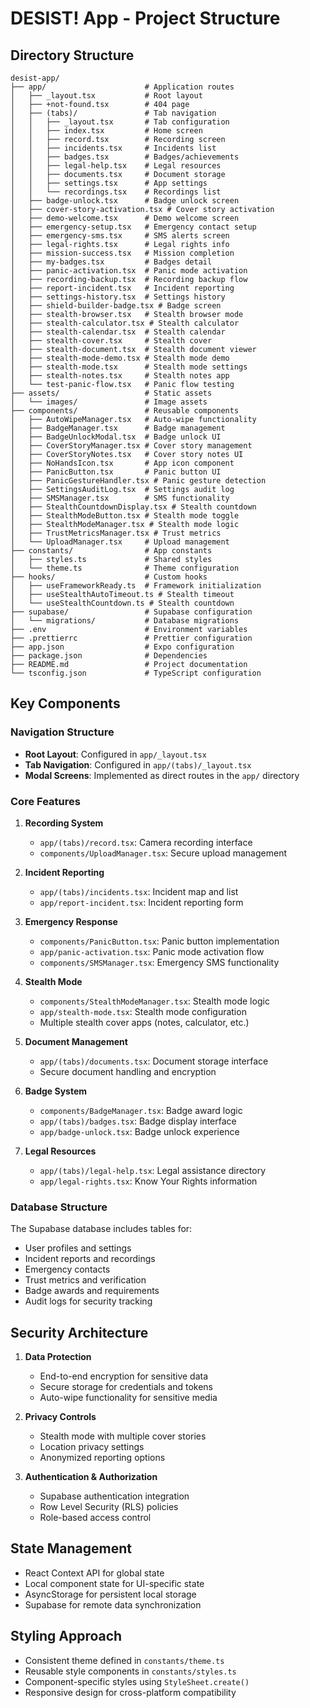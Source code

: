 # DESIST! App - Project Structure

## Directory Structure

```
desist-app/
├── app/                      # Application routes
│   ├── _layout.tsx           # Root layout
│   ├── +not-found.tsx        # 404 page
│   ├── (tabs)/               # Tab navigation
│   │   ├── _layout.tsx       # Tab configuration
│   │   ├── index.tsx         # Home screen
│   │   ├── record.tsx        # Recording screen
│   │   ├── incidents.tsx     # Incidents list
│   │   ├── badges.tsx        # Badges/achievements
│   │   ├── legal-help.tsx    # Legal resources
│   │   ├── documents.tsx     # Document storage
│   │   ├── settings.tsx      # App settings
│   │   └── recordings.tsx    # Recordings list
│   ├── badge-unlock.tsx      # Badge unlock screen
│   ├── cover-story-activation.tsx # Cover story activation
│   ├── demo-welcome.tsx      # Demo welcome screen
│   ├── emergency-setup.tsx   # Emergency contact setup
│   ├── emergency-sms.tsx     # SMS alerts screen
│   ├── legal-rights.tsx      # Legal rights info
│   ├── mission-success.tsx   # Mission completion
│   ├── my-badges.tsx         # Badges detail
│   ├── panic-activation.tsx  # Panic mode activation
│   ├── recording-backup.tsx  # Recording backup flow
│   ├── report-incident.tsx   # Incident reporting
│   ├── settings-history.tsx  # Settings history
│   ├── shield-builder-badge.tsx # Badge screen
│   ├── stealth-browser.tsx   # Stealth browser mode
│   ├── stealth-calculator.tsx # Stealth calculator
│   ├── stealth-calendar.tsx  # Stealth calendar
│   ├── stealth-cover.tsx     # Stealth cover
│   ├── stealth-document.tsx  # Stealth document viewer
│   ├── stealth-mode-demo.tsx # Stealth mode demo
│   ├── stealth-mode.tsx      # Stealth mode settings
│   ├── stealth-notes.tsx     # Stealth notes app
│   └── test-panic-flow.tsx   # Panic flow testing
├── assets/                   # Static assets
│   └── images/               # Image assets
├── components/               # Reusable components
│   ├── AutoWipeManager.tsx   # Auto-wipe functionality
│   ├── BadgeManager.tsx      # Badge management
│   ├── BadgeUnlockModal.tsx  # Badge unlock UI
│   ├── CoverStoryManager.tsx # Cover story management
│   ├── CoverStoryNotes.tsx   # Cover story notes UI
│   ├── NoHandsIcon.tsx       # App icon component
│   ├── PanicButton.tsx       # Panic button UI
│   ├── PanicGestureHandler.tsx # Panic gesture detection
│   ├── SettingsAuditLog.tsx  # Settings audit log
│   ├── SMSManager.tsx        # SMS functionality
│   ├── StealthCountdownDisplay.tsx # Stealth countdown
│   ├── StealthModeButton.tsx # Stealth mode toggle
│   ├── StealthModeManager.tsx # Stealth mode logic
│   ├── TrustMetricsManager.tsx # Trust metrics
│   └── UploadManager.tsx     # Upload management
├── constants/                # App constants
│   ├── styles.ts             # Shared styles
│   └── theme.ts              # Theme configuration
├── hooks/                    # Custom hooks
│   ├── useFrameworkReady.ts  # Framework initialization
│   ├── useStealthAutoTimeout.ts # Stealth timeout
│   └── useStealthCountdown.ts # Stealth countdown
├── supabase/                 # Supabase configuration
│   └── migrations/           # Database migrations
├── .env                      # Environment variables
├── .prettierrc               # Prettier configuration
├── app.json                  # Expo configuration
├── package.json              # Dependencies
├── README.md                 # Project documentation
└── tsconfig.json             # TypeScript configuration
```

## Key Components

### Navigation Structure

- **Root Layout**: Configured in `app/_layout.tsx`
- **Tab Navigation**: Configured in `app/(tabs)/_layout.tsx`
- **Modal Screens**: Implemented as direct routes in the `app/` directory

### Core Features

1. **Recording System**
   - `app/(tabs)/record.tsx`: Camera recording interface
   - `components/UploadManager.tsx`: Secure upload management

2. **Incident Reporting**
   - `app/(tabs)/incidents.tsx`: Incident map and list
   - `app/report-incident.tsx`: Incident reporting form

3. **Emergency Response**
   - `components/PanicButton.tsx`: Panic button implementation
   - `app/panic-activation.tsx`: Panic mode activation flow
   - `components/SMSManager.tsx`: Emergency SMS functionality

4. **Stealth Mode**
   - `components/StealthModeManager.tsx`: Stealth mode logic
   - `app/stealth-mode.tsx`: Stealth mode configuration
   - Multiple stealth cover apps (notes, calculator, etc.)

5. **Document Management**
   - `app/(tabs)/documents.tsx`: Document storage interface
   - Secure document handling and encryption

6. **Badge System**
   - `components/BadgeManager.tsx`: Badge award logic
   - `app/(tabs)/badges.tsx`: Badge display interface
   - `app/badge-unlock.tsx`: Badge unlock experience

7. **Legal Resources**
   - `app/(tabs)/legal-help.tsx`: Legal assistance directory
   - `app/legal-rights.tsx`: Know Your Rights information

### Database Structure

The Supabase database includes tables for:

- User profiles and settings
- Incident reports and recordings
- Emergency contacts
- Trust metrics and verification
- Badge awards and requirements
- Audit logs for security tracking

## Security Architecture

1. **Data Protection**
   - End-to-end encryption for sensitive data
   - Secure storage for credentials and tokens
   - Auto-wipe functionality for sensitive media

2. **Privacy Controls**
   - Stealth mode with multiple cover stories
   - Location privacy settings
   - Anonymized reporting options

3. **Authentication & Authorization**
   - Supabase authentication integration
   - Row Level Security (RLS) policies
   - Role-based access control

## State Management

- React Context API for global state
- Local component state for UI-specific state
- AsyncStorage for persistent local storage
- Supabase for remote data synchronization

## Styling Approach

- Consistent theme defined in `constants/theme.ts`
- Reusable style components in `constants/styles.ts`
- Component-specific styles using `StyleSheet.create()`
- Responsive design for cross-platform compatibility